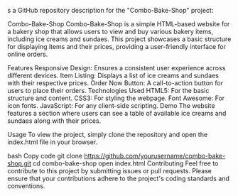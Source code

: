 s a GitHub repository description for the "Combo-Bake-Shop" project:

Combo-Bake-Shop
Combo-Bake-Shop is a simple HTML-based website for a bakery shop that allows users to view and buy various bakery items, including ice creams and sundaes. This project showcases a basic structure for displaying items and their prices, providing a user-friendly interface for online orders.

Features
Responsive Design: Ensures a consistent user experience across different devices.
Item Listing: Displays a list of ice creams and sundaes with their respective prices.
Order Now Button: A call-to-action button for users to place their orders.
Technologies Used
HTML5: For the basic structure and content.
CSS3: For styling the webpage.
Font Awesome: For icon fonts.
JavaScript: For any client-side scripting.
Demo
The website features a section where users can see a table of available ice creams and sundaes along with their prices.

Usage
To view the project, simply clone the repository and open the index.html file in your browser.

bash
Copy code
git clone https://github.com/yourusername/combo-bake-shop.git
cd combo-bake-shop
open index.html
Contributing
Feel free to contribute to this project by submitting issues or pull requests. Please ensure that your contributions adhere to the project's coding standards and conventions.
